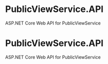 # PublicViewService.API
ASP.NET Core Web API for PublicViewService
# PublicViewService.API
ASP.NET Core Web API for PublicViewService
